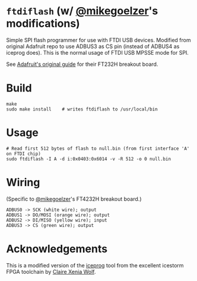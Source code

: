# `ftdiflash` (w/ [@mikegoelzer](https://github.com/mikegoelzer)'s modifications)

Simple SPI flash programmer for use with FTDI USB devices. Modified from original Adafruit repo to use ADBUS3 as CS pin (instead of ADBUS4 as iceprog does). This is the normal usage of FTDI USB MPSSE mode for SPI.

See [Adafruit's original guide](https://learn.adafruit.com/programming-spi-flash-prom-with-an-ft232h-breakout/overview) for their FT232H breakout board.

# Build

```
make
sudo make install    # writes ftdiflash to /usr/local/bin
```

# Usage

```
# Read first 512 bytes of flash to null.bin (from first interface 'A' on FTDI chip)
sudo ftdiflash -I A -d i:0x0403:0x6014 -v -R 512 -o 0 null.bin
```

# Wiring

(Specific to [@mikegoelzer](https://github.com/mikegoelzer)'s FT4232H breakout board.)

```
ADBUS0 -> SCK (white wire); output
ADBUS1 -> DO/MOSI (orange wire); output
ADBUS2 -> DI/MISO (yellow wire); input
ADBUS3 -> CS (green wire); output
```

# Acknowledgements

This is a modified version of the [iceprog](https://github.com/cliffordwolf/icestorm) tool from the excellent icestorm FPGA toolchain by [Claire Xenia Wolf](https://github.com/cliffordwolf).
